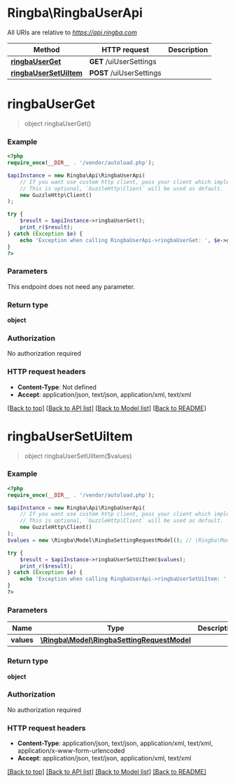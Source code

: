 # Ringba\RingbaUserApi

All URIs are relative to *https://api.ringba.com*

Method | HTTP request | Description
------------- | ------------- | -------------
[**ringbaUserGet**](RingbaUserApi.md#ringbaUserGet) | **GET** /uiUserSettings | 
[**ringbaUserSetUiItem**](RingbaUserApi.md#ringbaUserSetUiItem) | **POST** /uiUserSettings | 


# **ringbaUserGet**
> object ringbaUserGet()



### Example
```php
<?php
require_once(__DIR__ . '/vendor/autoload.php');

$apiInstance = new Ringba\Api\RingbaUserApi(
    // If you want use custom http client, pass your client which implements `GuzzleHttp\ClientInterface`.
    // This is optional, `GuzzleHttp\Client` will be used as default.
    new GuzzleHttp\Client()
);

try {
    $result = $apiInstance->ringbaUserGet();
    print_r($result);
} catch (Exception $e) {
    echo 'Exception when calling RingbaUserApi->ringbaUserGet: ', $e->getMessage(), PHP_EOL;
}
?>
```

### Parameters
This endpoint does not need any parameter.

### Return type

**object**

### Authorization

No authorization required

### HTTP request headers

 - **Content-Type**: Not defined
 - **Accept**: application/json, text/json, application/xml, text/xml

[[Back to top]](#) [[Back to API list]](../../README.md#documentation-for-api-endpoints) [[Back to Model list]](../../README.md#documentation-for-models) [[Back to README]](../../README.md)

# **ringbaUserSetUiItem**
> object ringbaUserSetUiItem($values)



### Example
```php
<?php
require_once(__DIR__ . '/vendor/autoload.php');

$apiInstance = new Ringba\Api\RingbaUserApi(
    // If you want use custom http client, pass your client which implements `GuzzleHttp\ClientInterface`.
    // This is optional, `GuzzleHttp\Client` will be used as default.
    new GuzzleHttp\Client()
);
$values = new \Ringba\Model\RingbaSettingRequestModel(); // \Ringba\Model\RingbaSettingRequestModel | 

try {
    $result = $apiInstance->ringbaUserSetUiItem($values);
    print_r($result);
} catch (Exception $e) {
    echo 'Exception when calling RingbaUserApi->ringbaUserSetUiItem: ', $e->getMessage(), PHP_EOL;
}
?>
```

### Parameters

Name | Type | Description  | Notes
------------- | ------------- | ------------- | -------------
 **values** | [**\Ringba\Model\RingbaSettingRequestModel**](../Model/RingbaSettingRequestModel.md)|  |

### Return type

**object**

### Authorization

No authorization required

### HTTP request headers

 - **Content-Type**: application/json, text/json, application/xml, text/xml, application/x-www-form-urlencoded
 - **Accept**: application/json, text/json, application/xml, text/xml

[[Back to top]](#) [[Back to API list]](../../README.md#documentation-for-api-endpoints) [[Back to Model list]](../../README.md#documentation-for-models) [[Back to README]](../../README.md)

